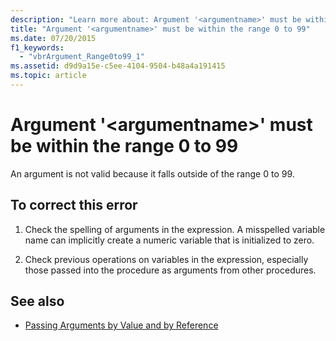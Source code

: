 ```yaml
---
description: "Learn more about: Argument '<argumentname>' must be within the range 0 to 99"
title: "Argument '<argumentname>' must be within the range 0 to 99"
ms.date: 07/20/2015
f1_keywords: 
  - "vbrArgument_Range0to99_1"
ms.assetid: d9d9a15e-c5ee-4104-9504-b48a4a191415
ms.topic: article
---
```

# Argument '\<argumentname>' must be within the range 0 to 99

An argument is not valid because it falls outside of the range 0 to 99.  
  
## To correct this error  
  
1. Check the spelling of arguments in the expression. A misspelled variable name can implicitly create a numeric variable that is initialized to zero.  
  
2. Check previous operations on variables in the expression, especially those passed into the procedure as arguments from other procedures.  
  
## See also

- [Passing Arguments by Value and by Reference](../programming-guide/language-features/procedures/passing-arguments-by-value-and-by-reference.md)
